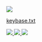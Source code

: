<a title="Keybase" target="_blank" href="https://keybase.io/nebali">
  <img src="https://badgen.net/keybase/pgp/nebali">
</a>

[keybase.txt](https://nebali.blockaid.fund/keybase.txt)

<a title="Keybase" target="_blank" href="#">
  <img src="https://badgen.net/badge/BlockAid/01?list=1">
</a>

<a title="Keybase" target="_blank" href="#">
  <img src="https://badgen.net/badge/BlockAid/02?list=1">
</a>

<a title="Keybase" target="_blank" href="#">
  <img src="https://badgen.net/badge/BlockAid/03?list=1">
</a>
